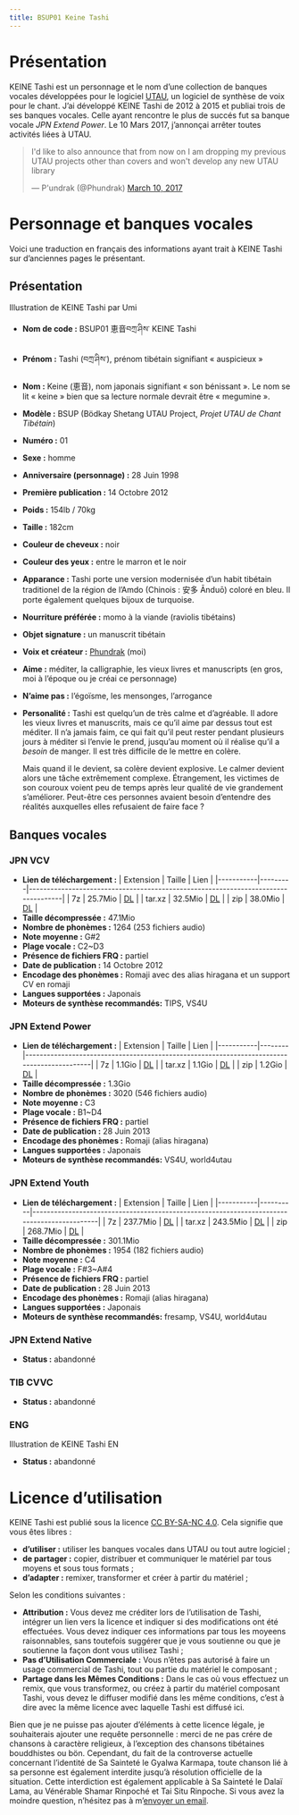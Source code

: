 ```yaml
---
title: BSUP01 Keine Tashi
---
```

# Présentation

KEINE Tashi est un personnage et le nom d’une collection de banques
vocales développées pour le logiciel
[UTAU](http://utau2008.web.fc2.com/), un logiciel de synthèse de voix
pour le chant. J’ai développé KEINE Tashi de 2012 à 2015 et publiai
trois de ses banques vocales. Celle ayant rencontre le plus de succés
fut sa banque vocale *JPN Extend Power*. Le 10 Mars 2017, j’annonçai
arrêter toutes activités liées à UTAU.

<blockquote class="twitter-tweet" data-dnt="true" data-theme="dark"><p
lang="en" dir="ltr">I&#39;d like to also announce that from now on I
am dropping my previous UTAU projects other than covers and won&#39;t
develop any new UTAU library</p>&mdash; P&#39;undrak (@Phundrak) <a
href="https://twitter.com/Phundrak/status/840174634377105408?ref_src=twsrc%5Etfw">March
10, 2017</a></blockquote> <component is="script" async
src="https://platform.twitter.com/widgets.js"
charset="utf-8"></component>

# Personnage et banques vocales
Voici une traduction en français des informations ayant trait à KEINE
Tashi sur d’anciennes pages le présentant.

## Présentation

<ResponsiveImage
src="https://cdn.phundrak.com/img/UTAU/KEINE_Tashi_1024.webp"
width="1024"
preview="https://cdn.phundrak.com/img/UTAU/KEINE_Tashi_512.webp"
previewWidth="512">
Illustration de KEINE Tashi par Umi
</ResponsiveImage>

-   **Nom de code :** BSUP01 恵音བཀྲ་ཤིས་ KEINE Tashi
-   **Prénom :** Tashi (བཀྲ་ཤིས་), prénom tibétain signifiant « auspicieux »
-   **Nom :** Keine (恵音), nom japonais signifiant « son bénissant ».
    Le nom se lit « keine » bien que sa lecture normale devrait être
    « megumine ».
-   **Modèle :** BSUP (Bödkay Shetang UTAU Project, *Projet UTAU de Chant Tibétain*)
-   **Numéro :** 01
-   **Sexe :** homme
-   **Anniversaire (personnage) :** 28 Juin 1998
-   **Première publication :** 14 Octobre 2012
-   **Poids :** 154lb / 70kg
-   **Taille :** 182cm
-   **Couleur de cheveux :** noir
-   **Couleur des yeux :** entre le marron et le noir
-   **Apparance :** Tashi porte une version modernisée d’un habit
    tibétain traditionel de la région de l’Amdo (Chinois : 安多 Ānduō)
    coloré en bleu. Il porte également quelques bijoux de turquoise.
-   **Nourriture préférée :** momo à la viande (raviolis tibétains)
-   **Objet signature :** un manuscrit tibétain
-   **Voix et créateur :** [Phundrak](https ://phundrak.com) (moi)
-   **Aime :** méditer, la calligraphie, les vieux livres et
    manuscripts (en gros, moi à l’époque ou je créai ce personnage)
-   **N’aime pas :** l’égoïsme, les mensonges, l’arrogance
-   **Personalité :** Tashi est quelqu’un de très calme et d’agréable.
    Il adore les vieux livres et manuscrits, mais ce qu’il aime par
    dessus tout est méditer. Il n’a jamais faim, ce qui fait qu’il
    peut rester pendant plusieurs jours à méditer si l’envie le prend,
    jusqu’au moment où il réalise qu’il a *besoin* de manger. Il est
    très difficile de le mettre en colère.

    Mais quand il le devient, sa colère devient explosive. Le calmer
    devient alors une tâche extrêmement complexe. Étrangement, les
    victimes de son couroux voient peu de temps après leur qualité de
    vie grandement s’améliorer. Peut-être ces personnes avaient besoin
    d’entendre des réalités auxquelles elles refusaient de faire
    face ?

## Banques vocales
### JPN VCV
-   **Lien de téléchargement :**
    | Extension | Taille  | Lien                                                                              |
    |-----------|---------|-----------------------------------------------------------------------------------|
    | 7z        | 25.7Mio | [DL](https://cdn.phundrak.com/files/KeineTashi/BSUP01_KEINE_Tashi_JPN_VCV.7z)     |
    | tar.xz    | 32.5Mio | [DL](https://cdn.phundrak.com/files/KeineTashi/BSUP01_KEINE_Tashi_JPN_VCV.tar.xz) |
    | zip       | 38.0Mio | [DL](https://cdn.phundrak.com/files/KeineTashi/BSUP01_KEINE_Tashi_JPN_VCV.zip)    |
-   **Taille décompressée :** 47.1Mio
-   **Nombre de phonèmes :** 1264 (253 fichiers audio)
-   **Note moyenne :** G#2
-   **Plage vocale :** C2~D3
-   **Présence de fichiers FRQ :** partiel
-   **Date de publication :** 14 Octobre 2012
-   **Encodage des phonèmes :** Romaji avec des alias hiragana et un
    support CV en romaji
-   **Langues supportées :** Japonais
-   **Moteurs de synthèse recommandés:** TIPS, VS4U

### JPN Extend Power
-   **Lien de téléchargement :**
    | Extension | Taille | Lien                                                                                       |
    |-----------|--------|--------------------------------------------------------------------------------------------|
    | 7z        | 1.1Gio | [DL](https://cdn.phundrak.com/files/KeineTashi/BSUP01_KEINE_Tashi_JPN_Extend_Power.7z)     |
    | tar.xz    | 1.1Gio | [DL](https://cdn.phundrak.com/files/KeineTashi/BSUP01_KEINE_Tashi_JPN_Extend_Power.tar.xz) |
    | zip       | 1.2Gio | [DL](https://cdn.phundrak.com/files/KeineTashi/BSUP01_KEINE_Tashi_JPN_Extend_Power.zip)    |
-   **Taille décompressée :** 1.3Gio
-   **Nombre de phonèmes :** 3020 (546 fichiers audio)
-   **Note moyenne :** C3
-   **Plage vocale :** B1~D4
-   **Présence de fichiers FRQ :** partiel
-   **Date de publication :** 28 Juin 2013
-   **Encodage des phonèmes :** Romaji (alias hiragana)
-   **Langues supportées :** Japonais
-   **Moteurs de synthèse recommandés:** VS4U, world4utau

### JPN Extend Youth

-   **Lien de téléchargement :**
    | Extension | Taille   | Lien                                                                                       |
    |-----------|----------|--------------------------------------------------------------------------------------------|
    | 7z        | 237.7Mio | [DL](https://cdn.phundrak.com/files/KeineTashi/BSUP01_KEINE_Tashi_JPN_Extend_Youth.7z)     |
    | tar.xz    | 243.5Mio | [DL](https://cdn.phundrak.com/files/KeineTashi/BSUP01_KEINE_Tashi_JPN_Extend_Youth.tar.xz) |
    | zip       | 268.7Mio | [DL](https://cdn.phundrak.com/files/KeineTashi/BSUP01_KEINE_Tashi_JPN_Extend_Youth.zip)    |
-   **Taille décompressée :** 301.1Mio
-   **Nombre de phonèmes :** 1954 (182 fichiers audio)
-   **Note moyenne :** C4
-   **Plage vocale :** F#3~A#4
-   **Présence de fichiers FRQ :** partiel
-   **Date de publication :** 28 Juin 2013
-   **Encodage des phonèmes :** Romaji (alias hiragana)
-   **Langues supportées :** Japonais
-   **Moteurs de synthèse recommandés:** fresamp, VS4U, world4utau

### JPN Extend Native
-   **Status :** abandonné

### TIB CVVC
-   **Status :** abandonné

### ENG

<ResponsiveImage
src="https://cdn.phundrak.com/img/UTAU/KEINE_Tashi_EN_673.webp"
width="673"
preview="https://cdn.phundrak.com/img/UTAU/KEINE_Tashi_EN_246.webp"
previewWidth="300">
Illustration de KEINE Tashi EN
</ResponsiveImage>

-   **Status :** abandonné

# Licence d’utilisation
KEINE Tashi est publié sous la licence [CC BY-SA-NC
4.0](https://creativecommons.org/licenses/by-nc-sa/4.0/). Cela
signifie que vous êtes libres :
-   **d’utiliser :** utiliser les banques vocales dans UTAU ou tout
    autre logiciel ;
-   **de partager :** copier, distribuer et communiquer le matériel
    par tous moyens et sous tous formats ;
-   **d’adapter :** remixer, transformer et créer à partir du
    matériel ;

Selon les conditions suivantes :

-   **Attribution :** Vous devez me créditer lors de l’utilisation de
    Tashi, intégrer un lien vers la licence et indiquer si des
    modifications ont été effectuées. Vous devez indiquer ces
    informations par tous les moyeens raisonnables, sans toutefois
    suggérer que je vous soutienne ou que je soutienne la façon dont
    vous utilisez Tashi ;
-   **Pas d’Utilisation Commerciale :** Vous n’êtes pas autorisé à
    faire un usage commercial de Tashi, tout ou partie du matériel le
    composant ;
-   **Partage dans les Mêmes Conditions :** Dans le cas où vous
    effectuez un remix, que vous transformez, ou créez à partir du
    matériel composant Tashi, vous devez le diffuser modifié dans les
    même conditions, c’est à dire avec la même licence avec laquelle
    Tashi est diffusé ici.

Bien que je ne puisse pas ajouter d’éléments à cette licence légale,
je souhaiterais ajouter une requête personnelle : merci de ne pas
crére de chansons à caractère religieux, à l’exception des chansons
tibétaines bouddhistes ou bön. Cependant, du fait de la controverse
actuelle concernant l’identité de Sa Sainteté le Gyalwa Karmapa, toute
chanson lié à sa personne est également interdite jusqu’à résolution
officielle de la situation. Cette interdiction est également
applicable à Sa Sainteté le Dalaï Lama, au Vénérable Shamar Rinpoché
et Tai Situ Rinpoche. Si vous avez la moindre question, n’hésitez pas
à m’[envoyer un email](mailto:lucien@phundrak.com).
